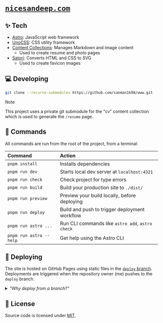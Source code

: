 # [`nicesandeep.com`](https://nicesandeep.com)

## ✨ Tech

- [Astro](https://astro.build): JavaScript web framework
- [UnoCSS](https://unocss.dev): CSS utility framework
- [Content Collections](https://docs.astro.build/en/guides/content-collections/): Manages Markdown and image content
  - Used to create resume and photo pages
- [Satori](https://github.com/vercel/satori): Converts HTML and CSS to SVG
  - Used to create favicon images

## 💻 Developing

```sh
git clone --recurse-submodules https://github.com/sanman1k98/www.git
```

> [!NOTE]
> This project uses a private git submodule for the "cv" content collection which is used to generate the `/resume` page.

## 🧞 Commands

All commands are run from the root of the project, from a terminal:

| Command                 | Action                                           |
| :---------------------- | :----------------------------------------------- |
| `pnpm install`          | Installs dependencies                            |
| `pnpm run dev`          | Starts local dev server at `localhost:4321`      |
| `pnpm run check`        | Check project for type errors                    |
| `pnpm run build`        | Build your production site to `./dist/`          |
| `pnpm run preview`      | Preview your build locally, before deploying     |
| `pnpm run deploy`       | Build and push to trigger deployment workflow    |
| `pnpm run astro ...`    | Run CLI commands like `astro add`, `astro check` |
| `pnpm run astro --help` | Get help using the Astro CLI                     |

## 🚀 Deploying

The site is hosted on GitHub Pages using static files in the [`deploy` branch](https://github.com/sanman1k98/www/tree/deploy). Deployments are triggered when the repository owner (me) pushes to the `deploy` branch.

<details>
  <summary>
    <em>"Why deploy from a branch?"</em>
  </summary>
  <ul>
    <li>All deployments can be accessed simply via <code>git</code>: for example, <code>git log deploy</code></li>
    <li>GitHub Pages Classic used to to work in a similar way: it would deploy your site using files from a branch named <code>gh_pages</code></li>
    <li>Because why not 🤷🏽‍♂</li>️
  </ul>
</details>

## 📜 License

Source code is licensed under [MIT](https://github.com/sanman1k98/www/blob/main/LICENSE).
